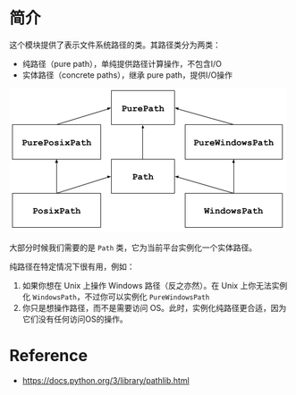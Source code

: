 
# 简介
这个模块提供了表示文件系统路径的类。其路径类分为两类：
- 纯路径（pure path），单纯提供路径计算操作，不包含I/O
- 实体路径（concrete paths），继承 pure path，提供I/O操作

![](images/2019-11-23-10-44-53.png)

大部分时候我们需要的是 `Path` 类，它为当前平台实例化一个实体路径。

纯路径在特定情况下很有用，例如：
1. 如果你想在 Unix 上操作 Windows 路径（反之亦然）。在 Unix 上你无法实例化 `WindowsPath`，不过你可以实例化 `PureWindowsPath`
2. 你只是想操作路径，而不是需要访问 OS。此时，实例化纯路径更合适，因为它们没有任何访问OS的操作。



# Reference
- https://docs.python.org/3/library/pathlib.html
